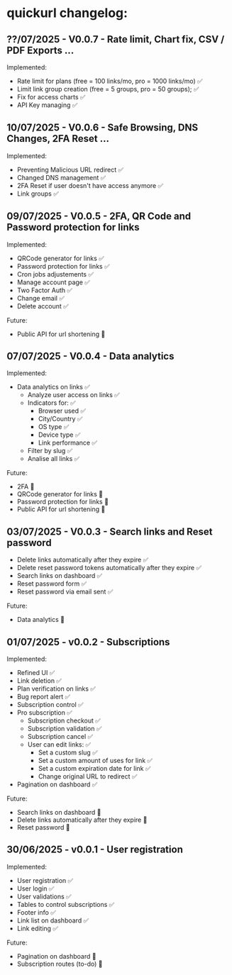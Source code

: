 # quickurl changelog:

## ??/07/2025 - V0.0.7 - Rate limit, Chart fix, CSV / PDF Exports ...
Implemented:
- Rate limit for plans (free = 100 links/mo, pro = 1000 links/mo) &#9989;
- Limit link group creation (free = 5 groups, pro = 50 groups); &#9989;
- Fix for access charts &#9989;
- API Key managing &#9989;

## 10/07/2025 - V0.0.6 - Safe Browsing, DNS Changes, 2FA Reset ...
Implemented:
- Preventing Malicious URL redirect &#9989;
- Changed DNS management &#9989;
- 2FA Reset if user doesn't have access anymore &#9989;
- Link groups &#9989;

## 09/07/2025 - V0.0.5 - 2FA, QR Code and Password protection for links
Implemented: 
- QRCode generator for links &#9989;
- Password protection for links &#9989;
- Cron jobs adjustements &#9989;
- Manage account page &#9989;
- Two Factor Auth &#9989;
- Change email &#9989;
- Delete account &#9989;

Future: 
- Public API for url shortening &#128679;

## 07/07/2025 - V0.0.4 - Data analytics
Implemented:
- Data analytics on links &#9989;
   - Analyze user access on links &#9989;
   - Indicators for: &#9989;
      - Browser used &#9989;
      - City/Country &#9989;
      - OS type &#9989;
      - Device type &#9989;
      - Link performance &#9989;
   - Filter by slug &#9989;
   - Analise all links &#9989;

Future: 
- 2FA &#128679;
- QRCode generator for links &#128679;
- Password protection for links &#128679;
- Public API for url shortening &#128679;

## 03/07/2025 - V0.0.3 - Search links and Reset password
- Delete links automatically after they expire &#9989;
- Delete reset password tokens automatically after they expire &#9989;
- Search links on dashboard &#9989;
- Reset password form &#9989;
- Reset password via email sent &#9989;

Future:
- Data analytics &#128679;

## 01/07/2025 - v0.0.2 - Subscriptions
Implemented:
- Refined UI &#9989;
- Link deletion &#9989;
- Plan verification on links &#9989;
- Bug report alert &#9989;
- Subscription control &#9989;
- Pro subscription &#9989;
   - Subscription checkout &#9989;
   - Subscription validation &#9989;
   - Subscription cancel &#9989;
   - User can edit links: &#9989; 
        - Set a custom slug &#9989;
        - Set a custom amount of uses for link &#9989;
        - Set a custom expiration date for link &#9989;
        - Change original URL to redirect &#9989;
- Pagination on dashboard &#9989;

Future:
- Search links on dashboard &#128679;
- Delete links automatically after they expire &#128679;
- Reset password &#128679;

## 30/06/2025 - v0.0.1 - User registration
Implemented:
- User registration &#9989;
- User login &#9989;
- User validations &#9989;
- Tables to control subscriptions &#9989;
- Footer info &#9989;
- Link list on dashboard &#9989;
- Link editing &#9989;

Future:
- Pagination on dashboard &#128679;
- Subscription routes (to-do) &#128679;
